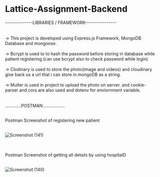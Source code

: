 # Lattice-Assignment-Backend
--------------LIBRARIES / FRAMEWORK----------------
<br>
<br>
<br>
-> This project is developed using Express.js Framework, MongoDB Database and mongoose. <br>
<br>
-> Bcrypt is used to to hash the password before storing in database while patient registering.(can use bcrypt also to check password while login)
<br>
<br>
-> Clodinary is used to store the photo(image and videos) and cloudinary give back us a url that i can store in mongoDB as a string.
<br>
<br>
-> Multer is used in project to upload the photo on server. and cookie-parser and cors are also used and dotenv for enviornment variable.
<br><br>
<br>
.............POSTMAN..................
<br>






<br>
Postman Screenshot of registering new patient
<br>
<br>

![Screenshot (141)](https://github.com/yogeshprakhar/Lattice-Assignment-Backend/assets/122036443/4885b21d-8d36-494f-9b05-f0d669b05161)


<br>
<br>
Postman Screenshot of getting all details by using hospitaID
<br>
<br>

![Screenshot (140)](https://github.com/yogeshprakhar/Lattice-Assignment-Backend/assets/122036443/871f1c5d-bc49-433c-baa3-cd04fa5e659d)


